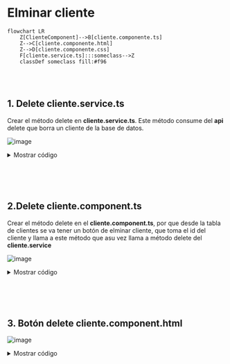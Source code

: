 # Elminar cliente

```mermaid
flowchart LR   
    Z[ClienteComponent]-->B[cliente.componente.ts]
    Z-->C[cliente.componente.html]
    Z-->D[cliente.componente.css]
    F[cliente.service.ts]:::someclass-->Z
    classDef someclass fill:#f96
```
 


<br>
<br>

## 1. Delete cliente.service.ts

Crear el método delete en **cliente.service.ts**. Este método consume del **api** delete que borra un cliente de la base de datos.

![image](https://github.com/crodrigr/spring-boot-angular-confenalco/assets/31961588/d83d68fe-0908-42d1-8b88-f209156726e9)


<details><summary>Mostrar código</summary>
<p>
 
```typescript
delete(id: number): Observable<any>{
  return this.http.delete<any>(`${this.urlApi}/cliente/${id}`).pipe(
    catchError(e=>{
       if(e.error.mensaje){
         console.error(e.error.mensaje);
       }
       return throwError(()=>e);
    })
  );
}
```
</p>
</details>

<br>
<br>
<br>
<br>

## 2.Delete  cliente.component.ts

 Crear el método delete en el **cliente.component.ts**, por que desde la tabla de clientes se va tener un botón de elminar cliente, que toma el id del cliente y llama a este método que asu vez llama a método delete del **cliente.service**

![image](https://github.com/crodrigr/spring-boot-angular-confenalco/assets/31961588/d039ffe0-f26e-4113-8020-5e2e86bc3bdd)


<details><summary>Mostrar código</summary>
<p>

```typescript
 delete(cliente: Cliente): void{
   if(cliente.id!=undefined){
    this.clienteService.delete(cliente.id).subscribe({
      next: ()=>{
        this.clientes = this.clientes.filter(cli=>cli!==cliente)
      }
    })
  }  
 }
```
</p>
</details>

<br>
<br>
<br>
<br>

## 3. Botón delete cliente.component.html

![image](https://user-images.githubusercontent.com/31961588/167059924-02aa9241-c6a4-472b-bf59-8bf1c1c53ef1.png)

<details><summary>Mostrar código</summary>
<p>

```typescript

<td><button type="button" (click)='delete(cliente)' class="btn btn-danger" >Elminar</button></td>

```
</p>
</details>

<br>
<br>
<br>
<br>

